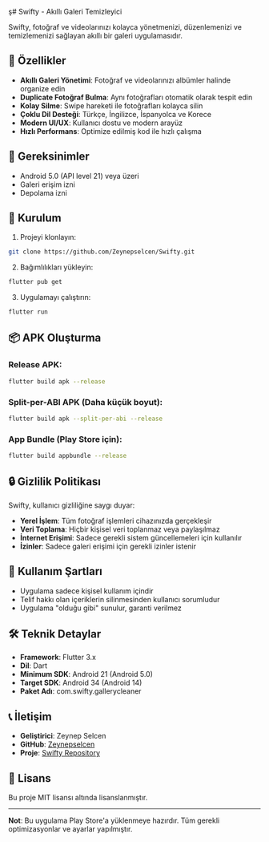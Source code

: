  ş# Swifty - Akıllı Galeri Temizleyici

Swifty, fotoğraf ve videolarınızı kolayca yönetmenizi, düzenlemenizi ve temizlemenizi sağlayan akıllı bir galeri uygulamasıdır.

## 🚀 Özellikler

- **Akıllı Galeri Yönetimi**: Fotoğraf ve videolarınızı albümler halinde organize edin
- **Duplicate Fotoğraf Bulma**: Aynı fotoğrafları otomatik olarak tespit edin
- **Kolay Silme**: Swipe hareketi ile fotoğrafları kolayca silin
- **Çoklu Dil Desteği**: Türkçe, İngilizce, İspanyolca ve Korece
- **Modern UI/UX**: Kullanıcı dostu ve modern arayüz
- **Hızlı Performans**: Optimize edilmiş kod ile hızlı çalışma

## 📱 Gereksinimler

- Android 5.0 (API level 21) veya üzeri
- Galeri erişim izni
- Depolama izni

## 🔧 Kurulum

1. Projeyi klonlayın:
```bash
git clone https://github.com/Zeynepselcen/Swifty.git
```

2. Bağımlılıkları yükleyin:
```bash
flutter pub get
```

3. Uygulamayı çalıştırın:
```bash
flutter run
```

## 📦 APK Oluşturma

### Release APK:
```bash
flutter build apk --release
```

### Split-per-ABI APK (Daha küçük boyut):
```bash
flutter build apk --split-per-abi --release
```

### App Bundle (Play Store için):
```bash
flutter build appbundle --release
```

## 🔒 Gizlilik Politikası

Swifty, kullanıcı gizliliğine saygı duyar:

- **Yerel İşlem**: Tüm fotoğraf işlemleri cihazınızda gerçekleşir
- **Veri Toplama**: Hiçbir kişisel veri toplanmaz veya paylaşılmaz
- **İnternet Erişimi**: Sadece gerekli sistem güncellemeleri için kullanılır
- **İzinler**: Sadece galeri erişimi için gerekli izinler istenir

## 📄 Kullanım Şartları

- Uygulama sadece kişisel kullanım içindir
- Telif hakkı olan içeriklerin silinmesinden kullanıcı sorumludur
- Uygulama "olduğu gibi" sunulur, garanti verilmez

## 🛠️ Teknik Detaylar

- **Framework**: Flutter 3.x
- **Dil**: Dart
- **Minimum SDK**: Android 21 (Android 5.0)
- **Target SDK**: Android 34 (Android 14)
- **Paket Adı**: com.swifty.gallerycleaner

## 📞 İletişim

- **Geliştirici**: Zeynep Selcen
- **GitHub**: [Zeynepselcen](https://github.com/Zeynepselcen)
- **Proje**: [Swifty Repository](https://github.com/Zeynepselcen/Swifty)

## 📄 Lisans

Bu proje MIT lisansı altında lisanslanmıştır.

---

**Not**: Bu uygulama Play Store'a yüklenmeye hazırdır. Tüm gerekli optimizasyonlar ve ayarlar yapılmıştır.
